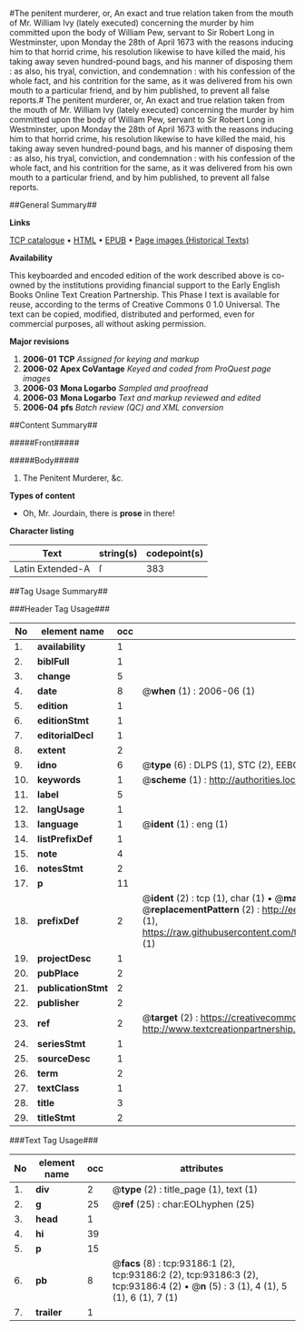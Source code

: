 #The penitent murderer, or, An exact and true relation taken from the mouth of Mr. William Ivy (lately executed) concerning the murder by him committed upon the body of William Pew, servant to Sir Robert Long in Westminster, upon Monday the 28th of April 1673 with the reasons inducing him to that horrid crime, his resolution likewise to have killed the maid, his taking away seven hundred-pound bags, and his manner of disposing them : as also, his tryal, conviction, and condemnation : with his confession of the whole fact, and his contrition for the same, as it was delivered from his own mouth to a particular friend, and by him published, to prevent all false reports.#
The penitent murderer, or, An exact and true relation taken from the mouth of Mr. William Ivy (lately executed) concerning the murder by him committed upon the body of William Pew, servant to Sir Robert Long in Westminster, upon Monday the 28th of April 1673 with the reasons inducing him to that horrid crime, his resolution likewise to have killed the maid, his taking away seven hundred-pound bags, and his manner of disposing them : as also, his tryal, conviction, and condemnation : with his confession of the whole fact, and his contrition for the same, as it was delivered from his own mouth to a particular friend, and by him published, to prevent all false reports.

##General Summary##

**Links**

[TCP catalogue](http://www.ota.ox.ac.uk/tcp/)  • 
[HTML](http://tei.it.ox.ac.uk/tcp/Texts-HTML/free/A54/A54089.html)  • 
[EPUB](http://tei.it.ox.ac.uk/tcp/Texts-EPUB/free/A54/A54089.epub) • 
[Page images (Historical Texts)](https://data.historicaltexts.jisc.ac.uk/view?pubId=eebo-12743818e&pageId=eebo-12743818e-93186-1)

**Availability**

This keyboarded and encoded edition of the
	       work described above is co-owned by the institutions
	       providing financial support to the Early English Books
	       Online Text Creation Partnership. This Phase I text is
	       available for reuse, according to the terms of Creative
	       Commons 0 1.0 Universal. The text can be copied,
	       modified, distributed and performed, even for
	       commercial purposes, all without asking permission.

**Major revisions**

1. __2006-01__ __TCP__ *Assigned for keying and markup*
1. __2006-02__ __Apex CoVantage__ *Keyed and coded from ProQuest page images*
1. __2006-03__ __Mona Logarbo__ *Sampled and proofread*
1. __2006-03__ __Mona Logarbo__ *Text and markup reviewed and edited*
1. __2006-04__ __pfs__ *Batch review (QC) and XML conversion*

##Content Summary##

#####Front#####

#####Body#####

1. The Penitent Murderer, &c.

**Types of content**

  * Oh, Mr. Jourdain, there is **prose** in there!

**Character listing**


|Text|string(s)|codepoint(s)|
|---|---|---|
|Latin Extended-A|ſ|383|

##Tag Usage Summary##

###Header Tag Usage###

|No|element name|occ|attributes|
|---|---|---|---|
|1.|__availability__|1||
|2.|__biblFull__|1||
|3.|__change__|5||
|4.|__date__|8| @__when__ (1) : 2006-06 (1)|
|5.|__edition__|1||
|6.|__editionStmt__|1||
|7.|__editorialDecl__|1||
|8.|__extent__|2||
|9.|__idno__|6| @__type__ (6) : DLPS (1), STC (2), EEBO-CITATION (1), OCLC (1), VID (1)|
|10.|__keywords__|1| @__scheme__ (1) : http://authorities.loc.gov/ (1)|
|11.|__label__|5||
|12.|__langUsage__|1||
|13.|__language__|1| @__ident__ (1) : eng (1)|
|14.|__listPrefixDef__|1||
|15.|__note__|4||
|16.|__notesStmt__|2||
|17.|__p__|11||
|18.|__prefixDef__|2| @__ident__ (2) : tcp (1), char (1)  •  @__matchPattern__ (2) : ([0-9\-]+):([0-9IVX]+) (1), (.+) (1)  •  @__replacementPattern__ (2) : http://eebo.chadwyck.com/downloadtiff?vid=$1&page=$2 (1), https://raw.githubusercontent.com/textcreationpartnership/Texts/master/tcpchars.xml#$1 (1)|
|19.|__projectDesc__|1||
|20.|__pubPlace__|2||
|21.|__publicationStmt__|2||
|22.|__publisher__|2||
|23.|__ref__|2| @__target__ (2) : https://creativecommons.org/publicdomain/zero/1.0/ (1), http://www.textcreationpartnership.org/docs/. (1)|
|24.|__seriesStmt__|1||
|25.|__sourceDesc__|1||
|26.|__term__|2||
|27.|__textClass__|1||
|28.|__title__|3||
|29.|__titleStmt__|2||


###Text Tag Usage###

|No|element name|occ|attributes|
|---|---|---|---|
|1.|__div__|2| @__type__ (2) : title_page (1), text (1)|
|2.|__g__|25| @__ref__ (25) : char:EOLhyphen (25)|
|3.|__head__|1||
|4.|__hi__|39||
|5.|__p__|15||
|6.|__pb__|8| @__facs__ (8) : tcp:93186:1 (2), tcp:93186:2 (2), tcp:93186:3 (2), tcp:93186:4 (2)  •  @__n__ (5) : 3 (1), 4 (1), 5 (1), 6 (1), 7 (1)|
|7.|__trailer__|1||
